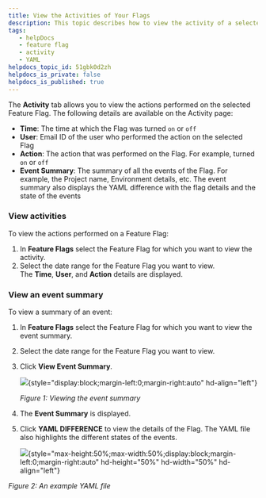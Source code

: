 ```yaml
---
title: View the Activities of Your Flags
description: This topic describes how to view the activity of a selected feature flag.
tags: 
   - helpDocs
   - feature flag
   - activity
   - YAML
helpdocs_topic_id: 51gbk0d2zh
helpdocs_is_private: false
helpdocs_is_published: true
---
```


The **Activity** tab allows you to view the actions performed on the
selected Feature Flag. The following details are available on the
Activity page:

-   **Time**: The time at which the Flag was turned `on` or `off`
-   **User**: Email ID of the user who performed the action on the
    selected Flag
-   **Action**: The action that was performed on the Flag. For example,
    turned `on` or `off`
-   **Event Summary**: The summary of all the events of the Flag. For
    example, the Project name, Environment details, etc. The event
    summary also displays the YAML difference with the flag details and
    the state of the events

### View activities

To view the actions performed on a Feature Flag:

1.  In **Feature Flags** select the Feature Flag for which you want to
    view the activity.
2.  Select the date range for the Feature Flag you want to view.\
    The **Time**, **User**, and **Action** details are displayed.

### View an event summary

To view a summary of an event:

1.  In **Feature Flags** select the Feature Flag for which you want to
    view the event summary.

2.  Select the date range for the Feature Flag you want to view.

3.  Click **View Event Summary**.

    ![](https://files.helpdocs.io/i5nl071jo5/articles/51gbk0d2zh/1625496360808/screenshot-2021-07-05-at-8-13-08-pm.png){style="display:block;margin-left:0;margin-right:auto"
    hd-align="left"}

    *Figure 1: Viewing the event summary*

4.  The **Event Summary** is displayed.

5.  Click **YAML DIFFERENCE** to view the details of the Flag. The YAML
    file also highlights the different states of the events.

    ![](https://files.helpdocs.io/i5nl071jo5/articles/51gbk0d2zh/1625498470649/screenshot-2021-07-05-at-8-49-31-pm.png){style="max-height:50%;max-width:50%;display:block;margin-left:0;margin-right:auto"
    hd-height="50%" hd-width="50%" hd-align="left"}

*Figure 2: An example YAML file*
